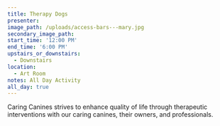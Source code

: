 ```yaml
---
title: Therapy Dogs
presenter: 
image_path: /uploads/access-bars---mary.jpg
secondary_image_path:
start_time: '12:00 PM'
end_time: '6:00 PM'
upstairs_or_downstairs:
  - Downstairs
location:
  - Art Room
notes: All Day Activity
all_day: true
---
```


Caring Canines strives to enhance quality of life through therapeutic interventions with our caring canines, their owners, and professionals.  
